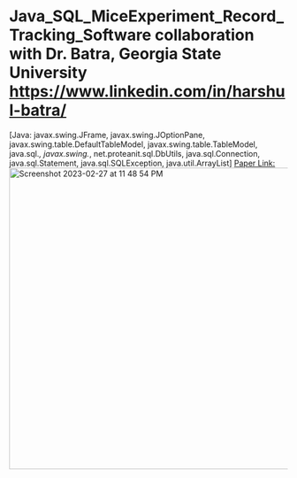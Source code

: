 # Java_SQL_MiceExperiment_Record_Tracking_Software collaboration with Dr. Batra, Georgia State University  https://www.linkedin.com/in/harshul-batra/

[Java: javax.swing.JFrame, javax.swing.JOptionPane, javax.swing.table.DefaultTableModel, javax.swing.table.TableModel, java.sql.*, javax.swing.*, net.proteanit.sql.DbUtils, java.sql.Connection, java.sql.Statement, java.sql.SQLException, java.util.ArrayList]
[Paper Link:](https://www.ncbi.nlm.nih.gov/pubmed/30271620)
<img width="545" alt="Screenshot 2023-02-27 at 11 48 54 PM" src="https://user-images.githubusercontent.com/25118302/221758416-1c7ecf00-091f-4a90-a93b-7c5de61b19d3.png">
